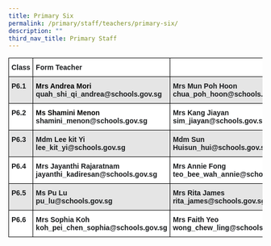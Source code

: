 ```yaml
---
title: Primary Six
permalink: /primary/staff/teachers/primary-six/
description: ""
third_nav_title: Primary Staff
---
```




<style type="text/css">
.tg  {border-collapse:collapse;border-spacing:0;}
.tg td{border-color:black;border-style:solid;border-width:1px;font-family:Arial, sans-serif;font-size:14px;
  overflow:hidden;padding:10px 5px;word-break:normal;}
.tg th{border-color:black;border-style:solid;border-width:1px;font-family:Arial, sans-serif;font-size:14px;
  font-weight:normal;overflow:hidden;padding:10px 5px;word-break:normal;}
.tg .tg-pv77{background-color:#FFF;color:#1A1C1E;font-weight:bold;text-align:left;vertical-align:top}
.tg .tg-hl5z{background-color:#E5E5E5;color:#1A1C1E;font-weight:bold;text-align:left;vertical-align:top}
</style>
<table class="tg">
<thead>
  <tr>
    <th class="tg-pv77">Class</th>
    <th class="tg-pv77">Form Teacher</th>
    <th class="tg-pv77"></th>
  </tr>
</thead>
<tbody>
  <tr>
    <td class="tg-hl5z">P6.1</td>
    <td class="tg-hl5z"><span style="font-weight:bold;color:#000">Mrs Andrea Mori</span><br>quah_shi_qi_andrea@schools.gov.sg</td>
    <td class="tg-hl5z"><span style="font-weight:bold">Mrs Mun Poh Hoon</span><br>chua_poh_hoon@schools.gov.sg</td>
  </tr>
  <tr>
    <td class="tg-pv77">P6.2</td>
    <td class="tg-pv77"><span style="font-weight:bold;color:#000">Ms Shamini Menon</span><br>shamini_menon@schools.gov.sg</td>
    <td class="tg-pv77"><span style="font-weight:bold">Mrs Kang Jiayan</span><br>sim_jiayan@schools.gov.sg<br></td>
  </tr>
  <tr>
    <td class="tg-hl5z">P6.3</td>
    <td class="tg-hl5z"><span style="font-weight:bold">Mdm Lee kit Yi</span><br>lee_kit_yi@schools.gov.sg</td>
    <td class="tg-hl5z">Mdm Sun Huisun_hui@schools.gov.sg  </td>
  </tr>
  <tr>
    <td class="tg-pv77">P6.4</td>
    <td class="tg-pv77">Mrs Jayanthi Rajaratnam<br>jayanthi_kadiresan@schools.gov.sg</td>
    <td class="tg-pv77"><span style="font-weight:bold">Mrs Annie Fong</span><br>teo_bee_wah_annie@schools.gov.sg</td>
  </tr>
  <tr>
    <td class="tg-hl5z">P6.5</td>
    <td class="tg-hl5z"><span style="font-weight:bold">Ms Pu Lu</span><br>pu_lu@schools.gov.sg</td>
    <td class="tg-hl5z"><span style="font-weight:bold">Mrs Rita James</span><br>rita_james@schools.gov.sg</td>
  </tr>
  <tr>
    <td class="tg-pv77">P6.6</td>
    <td class="tg-pv77"><span style="font-weight:bold">Mrs Sophia Koh</span><br>koh_pei_chen_sophia@schools.gov.sg</td>
    <td class="tg-pv77"><span style="font-weight:bold">Mrs Faith Yeo</span><br>wong_chew_ling@schools.gov.sg</td>
  </tr>
</tbody>
</table>